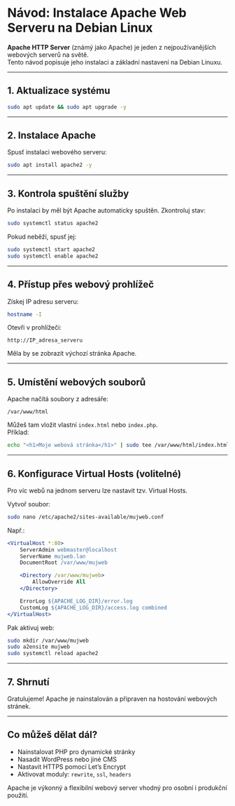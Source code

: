 # Návod: Instalace Apache Web Serveru na Debian Linux

**Apache HTTP Server** (známý jako Apache) je jeden z nejpoužívanějších webových serverů na světě.  
Tento návod popisuje jeho instalaci a základní nastavení na Debian Linuxu.

---

## 1. Aktualizace systému

```bash
sudo apt update && sudo apt upgrade -y
```

---

## 2. Instalace Apache

Spusť instalaci webového serveru:

```bash
sudo apt install apache2 -y
```

---

## 3. Kontrola spuštění služby

Po instalaci by měl být Apache automaticky spuštěn. Zkontroluj stav:

```bash
sudo systemctl status apache2
```

Pokud neběží, spusť jej:

```bash
sudo systemctl start apache2
sudo systemctl enable apache2
```

---

## 4. Přístup přes webový prohlížeč

Získej IP adresu serveru:

```bash
hostname -I
```

Otevři v prohlížeči:

```
http://IP_adresa_serveru
```

Měla by se zobrazit výchozí stránka Apache.

---

## 5. Umístění webových souborů

Apache načítá soubory z adresáře:

```
/var/www/html
```

Můžeš tam vložit vlastní `index.html` nebo `index.php`.  
Příklad:

```bash
echo "<h1>Moje webová stránka</h1>" | sudo tee /var/www/html/index.html
```

---

## 6. Konfigurace Virtual Hosts (volitelné)

Pro víc webů na jednom serveru lze nastavit tzv. Virtual Hosts.

Vytvoř soubor:

```bash
sudo nano /etc/apache2/sites-available/mujweb.conf
```

Např.:

```apache
<VirtualHost *:80>
    ServerAdmin webmaster@localhost
    ServerName mujweb.lan
    DocumentRoot /var/www/mujweb

    <Directory /var/www/mujweb>
        AllowOverride All
    </Directory>

    ErrorLog ${APACHE_LOG_DIR}/error.log
    CustomLog ${APACHE_LOG_DIR}/access.log combined
</VirtualHost>
```

Pak aktivuj web:

```bash
sudo mkdir /var/www/mujweb
sudo a2ensite mujweb
sudo systemctl reload apache2
```

---

## 7. Shrnutí

Gratulujeme! Apache je nainstalován a připraven na hostování webových stránek.

---

## Co můžeš dělat dál?

- Nainstalovat PHP pro dynamické stránky
- Nasadit WordPress nebo jiné CMS
- Nastavit HTTPS pomocí Let’s Encrypt
- Aktivovat moduly: `rewrite`, `ssl`, `headers`

Apache je výkonný a flexibilní webový server vhodný pro osobní i produkční použití.
